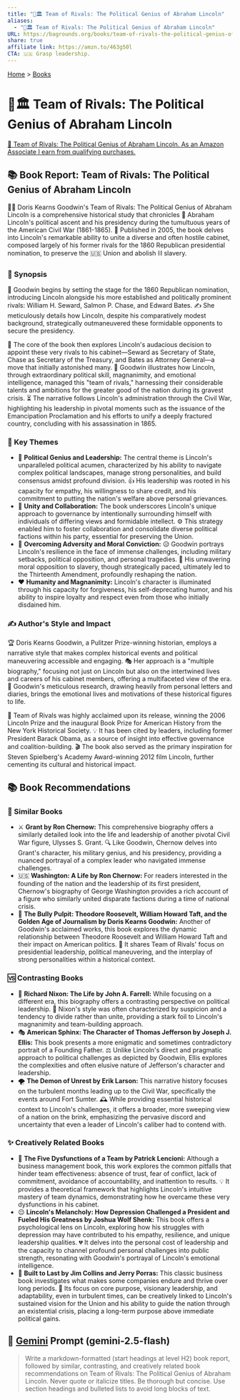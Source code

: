 ```yaml
---
title: "🤝🏛️ Team of Rivals: The Political Genius of Abraham Lincoln"
aliases:
  - "🤝🏛️ Team of Rivals: The Political Genius of Abraham Lincoln"
URL: https://bagrounds.org/books/team-of-rivals-the-political-genius-of-abraham-lincoln
share: true
affiliate link: https://amzn.to/463g50l
CTA: 🇺🇸 Grasp leadership.
---
```

[Home](../index.md) > [Books](./index.md)  
# 🤝🏛️ Team of Rivals: The Political Genius of Abraham Lincoln  
[🛒 Team of Rivals: The Political Genius of Abraham Lincoln. As an Amazon Associate I earn from qualifying purchases.](https://amzn.to/463g50l)  
  
## 📚 Book Report: Team of Rivals: The Political Genius of Abraham Lincoln  
  
👩‍🏫 Doris Kearns Goodwin's Team of Rivals: The Political Genius of Abraham Lincoln is a comprehensive historical study that chronicles 📜 Abraham Lincoln's political ascent and his presidency during the tumultuous years of the American Civil War (1861-1865). 📅 Published in 2005, the book delves into Lincoln's remarkable ability to unite a diverse and often hostile cabinet, composed largely of his former rivals for the 1860 Republican presidential nomination, to preserve the 🇺🇸 Union and abolish ⛓️ slavery.  
  
### 📝 Synopsis  
  
📖 Goodwin begins by setting the stage for the 1860 Republican nomination, introducing Lincoln alongside his more established and politically prominent rivals: William H. Seward, Salmon P. Chase, and Edward Bates. ✍️ She meticulously details how Lincoln, despite his comparatively modest background, strategically outmaneuvered these formidable opponents to secure the presidency.  
  
🤝 The core of the book then explores Lincoln's audacious decision to appoint these very rivals to his cabinet—Seward as Secretary of State, Chase as Secretary of the Treasury, and Bates as Attorney General—a move that initially astonished many. 🤔 Goodwin illustrates how Lincoln, through extraordinary political skill, magnanimity, and emotional intelligence, managed this "team of rivals," harnessing their considerable talents and ambitions for the greater good of the nation during its gravest crisis. ⏳ The narrative follows Lincoln's administration through the Civil War, highlighting his leadership in pivotal moments such as the issuance of the Emancipation Proclamation and his efforts to unify a deeply fractured country, concluding with his assassination in 1865.  
  
### 🔑 Key Themes  
  
* 🧠 **Political Genius and Leadership:** The central theme is Lincoln's unparalleled political acumen, characterized by his ability to navigate complex political landscapes, manage strong personalities, and build consensus amidst profound division. 👍 His leadership was rooted in his capacity for empathy, his willingness to share credit, and his commitment to putting the nation's welfare above personal grievances.  
* 🤝 **Unity and Collaboration:** The book underscores Lincoln's unique approach to governance by intentionally surrounding himself with individuals of differing views and formidable intellect. ⚙️ This strategy enabled him to foster collaboration and consolidate diverse political factions within his party, essential for preserving the Union.  
* 💪 **Overcoming Adversity and Moral Conviction:** 😥 Goodwin portrays Lincoln's resilience in the face of immense challenges, including military setbacks, political opposition, and personal tragedies. 🚫 His unwavering moral opposition to slavery, though strategically paced, ultimately led to the Thirteenth Amendment, profoundly reshaping the nation.  
* ❤️ **Humanity and Magnanimity:** Lincoln's character is illuminated through his capacity for forgiveness, his self-deprecating humor, and his ability to inspire loyalty and respect even from those who initially disdained him.  
  
### ✍️ Author's Style and Impact  
  
🏆 Doris Kearns Goodwin, a Pulitzer Prize-winning historian, employs a narrative style that makes complex historical events and political maneuvering accessible and engaging. 🎭 Her approach is a "multiple biography," focusing not just on Lincoln but also on the intertwined lives and careers of his cabinet members, offering a multifaceted view of the era. 🔎 Goodwin's meticulous research, drawing heavily from personal letters and diaries, brings the emotional lives and motivations of these historical figures to life.  
  
🌟 Team of Rivals was highly acclaimed upon its release, winning the 2006 Lincoln Prize and the inaugural Book Prize for American History from the New York Historical Society. 💡 It has been cited by leaders, including former President Barack Obama, as a source of insight into effective governance and coalition-building. 🎬 The book also served as the primary inspiration for Steven Spielberg's Academy Award-winning 2012 film Lincoln, further cementing its cultural and historical impact.  
  
## 📚 Book Recommendations  
  
### 📖 Similar Books  
  
* ⚔️ **Grant by Ron Chernow:** This comprehensive biography offers a similarly detailed look into the life and leadership of another pivotal Civil War figure, Ulysses S. Grant. 🔍 Like Goodwin, Chernow delves into Grant's character, his military genius, and his presidency, providing a nuanced portrayal of a complex leader who navigated immense challenges.  
* 🇺🇸 **Washington: A Life by Ron Chernow:** For readers interested in the founding of the nation and the leadership of its first president, Chernow's biography of George Washington provides a rich account of a figure who similarly united disparate factions during a time of national crisis.  
* 📰 **The Bully Pulpit: Theodore Roosevelt, William Howard Taft, and the Golden Age of Journalism by Doris Kearns Goodwin:** Another of Goodwin's acclaimed works, this book explores the dynamic relationship between Theodore Roosevelt and William Howard Taft and their impact on American politics. 🤝 It shares Team of Rivals' focus on presidential leadership, political maneuvering, and the interplay of strong personalities within a historical context.  
  
### 🆚 Contrasting Books  
  
* 🤔 **Richard Nixon: The Life by John A. Farrell:** While focusing on a different era, this biography offers a contrasting perspective on political leadership. 😬 Nixon's style was often characterized by suspicion and a tendency to divide rather than unite, providing a stark foil to Lincoln's magnanimity and team-building approach.  
* 🎭 **American Sphinx: The Character of Thomas Jefferson by Joseph J. Ellis:** This book presents a more enigmatic and sometimes contradictory portrait of a Founding Father. ⚖️ Unlike Lincoln's direct and pragmatic approach to political challenges as depicted by Goodwin, Ellis explores the complexities and often elusive nature of Jefferson's character and leadership.  
* 🌪️ **The Demon of Unrest by Erik Larson:** This narrative history focuses on the turbulent months leading up to the Civil War, specifically the events around Fort Sumter. 🕰️ While providing essential historical context to Lincoln's challenges, it offers a broader, more sweeping view of a nation on the brink, emphasizing the pervasive discord and uncertainty that even a leader of Lincoln's caliber had to contend with.  
  
### ✨ Creatively Related Books  
  
* 🤝 **The Five Dysfunctions of a Team by Patrick Lencioni:** Although a business management book, this work explores the common pitfalls that hinder team effectiveness: absence of trust, fear of conflict, lack of commitment, avoidance of accountability, and inattention to results. 💡 It provides a theoretical framework that highlights Lincoln's intuitive mastery of team dynamics, demonstrating how he overcame these very dysfunctions in his cabinet.  
* 😔 **Lincoln's Melancholy: How Depression Challenged a President and Fueled His Greatness by Joshua Wolf Shenk:** This book offers a psychological lens on Lincoln, exploring how his struggles with depression may have contributed to his empathy, resilience, and unique leadership qualities. 💔 It delves into the personal cost of leadership and the capacity to channel profound personal challenges into public strength, resonating with Goodwin's portrayal of Lincoln's emotional intelligence.  
* 🏢 **Built to Last by Jim Collins and Jerry Porras:** This classic business book investigates what makes some companies endure and thrive over long periods. 🎯 Its focus on core purpose, visionary leadership, and adaptability, even in turbulent times, can be creatively linked to Lincoln's sustained vision for the Union and his ability to guide the nation through an existential crisis, placing a long-term purpose above immediate political gains.  
## 💬 [Gemini](https://gemini.google.com) Prompt (gemini-2.5-flash)  
> Write a markdown-formatted (start headings at level H2) book report, followed by similar, contrasting, and creatively related book recommendations on Team of Rivals: The Political Genius of Abraham Lincoln. Never quote or italicize titles. Be thorough but concise. Use section headings and bulleted lists to avoid long blocks of text.
